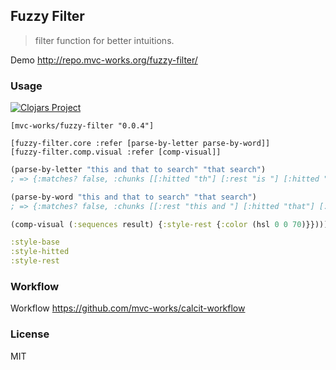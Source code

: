 
Fuzzy Filter
----

> filter function for better intuitions.

Demo http://repo.mvc-works.org/fuzzy-filter/

### Usage

[![Clojars Project](https://img.shields.io/clojars/v/mvc-works/fuzzy-filter.svg)](https://clojars.org/mvc-works/fuzzy-filter)

```edn
[mvc-works/fuzzy-filter "0.0.4"]
```

```edn
[fuzzy-filter.core :refer [parse-by-letter parse-by-word]]
[fuzzy-filter.comp.visual :refer [comp-visual]]
```

```clojure
(parse-by-letter "this and that to search" "that search")
; => {:matches? false, :chunks [[:hitted "th"] [:rest "is "] [:hitted "a"] [:rest "nd "] [:hitted "t"] [:space "h"] [:rest "at to "] [:hitted "searc"] [:rest "h"] [:missed "g"]], :text "this and that to search"}

(parse-by-word "this and that to search" "that search")
; => {:matches? false, :chunks [[:rest "this and "] [:hitted "that"] [:missed "searcg"]], :text "this and that to search"}

(comp-visual (:sequences result) {:style-rest {:color (hsl 0 0 70)}}))))
```

```clojure
:style-base
:style-hitted
:style-rest
```

### Workflow

Workflow https://github.com/mvc-works/calcit-workflow

### License

MIT
